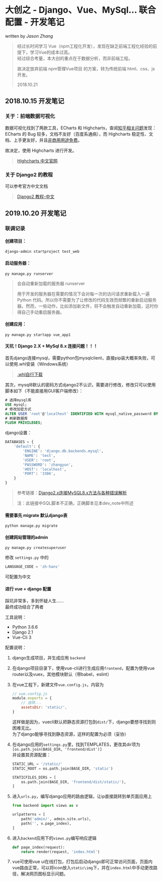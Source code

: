 # 大创之 - Django、Vue、MySql… 联合配置 - 开发笔记

written by *Jason Zhang*

> 经过长时间学习 Vue（npm工程化开发），发现在缺乏前端工程化经验的前提下，学习Vue的成本过高。\
> 经过综合考量，本大创的重点在于数据分析，而非前端工程。
>
> 故决定放弃前端 npm管理Vue项目 的方案，转为传统前端 html、css、js 开发。
>
> 2018.10.21

## 2018.10.15 开发笔记

### 关于：前端数据可视化

数据可视化找到了两款工具，ECharts 和 Highcharts，查阅[知乎相关问题](https://www.zhihu.com/question/21438840)发现：ECharts 的 Bug 较多，文档不友好（百度系通病），而 Highcharts 稳定性、文档、上手更友好，并且[非商用用途免费](https://highcharts.com.cn/license)。

故决定，使用 Highcharts 进行开发。

> [Highcharts 中文官网](https://www.hcharts.cn/)

### 关于 Django2 的教程

可以参考官方中文文档

> [Django2 教程-中文](https://docs.djangoproject.com/zh-hans/2.1/intro/)

## 2019.10.20 开发笔记

### 联调记录

#### 创建**项目**：

```
django-admin startproject test_web
```

#### 启动服务器：

```
py manage.py runserver
```

> 会自动重新加载的服务器 runserver
> 
> 用于开发的服务器在需要的情况下会对每一次的访问请求重新载入一遍 Python 代码。所以你不需要为了让修改的代码生效而频繁的重新启动服务器。然而，一些动作，比如添加新文件，将不会触发自动重新加载，这时你得自己手动重启服务器。

#### 创建**应用**：

```
py manage.py startapp vue_app1
```

#### **天坑！Django 2.X + MySql 8.x 连接问题！！！**

首先django连接mysql，需要python包mysqlclient，直接pip装大概率失败，可以使用.whl安装（Windows系统）

> [.whl自行下载](https://www.lfd.uci.edu/~gohlke/pythonlibs/)

其次，mysql8默认的密码方式django2不认识，需要进行修改，修改只可以使用脚本如下（不能直接用GUI客户端修改）：

```sql
# 选择mysql库
USE mysql;
# 修改加密方式
ALTER USER 'root'@'localhost' IDENTIFIED WITH mysql_native_password BY 'zhangyun';
# 刷新数据库
FLUSH PRIVILEGES;
```

django设置：
```python
DATABASES = {
    'default': {
        'ENGINE': 'django.db.backends.mysql',
        'NAME': 'test',
        'USER': 'root',
        'PASSWORD': 'zhangyun',
        'HOST': 'localhost',
        'PORT': '3306',
    }
}
```

> 参考链接：[Django2.x连接MySQL8.x方法与各种错误解析](https://blog.csdn.net/w18211679321/article/details/82709460)
> 
> 注：此链接中SQL脚本不正确，正确脚本见本dev_note中所述

#### 需要事先 migrate 默认django表

```
python manage.py migrate
```

#### 创建网站管理的admin

```
py manage.py createsuperuser
```

修改 `settings.py` 中的

```python
LANGUAGE_CODE = 'zh-hans'
```

可配置为中文

#### 进行 vue + django 配置

踩坑非常多，多到怀疑人生……\
最终成功结合了两者

工具说明：
* Python 3.6.6
* Django 2.1
* Vue-Cli 3

配置说明：

1. django生成项目，并生成应用 `backend`

2. 在django项目目录下，使用vue-cli进行生成应用`frontend`，配置为使用vue router以及vuex，其他模块默认（带babel，eslint）

3. 在vue工程下，新建文件`vue.config.js`，内容为
    ```js
    // vue.config.js
    module.exports = {
        // 选项...
        assetsDir: 'static/',
    }
    ```
    这样做是因为，vuecli默认把静态资源打包到`dist/`下，django要想寻找到则困难无比。\
    为了django能够寻找到静态资源，这样的配置为必须（妥协）

4. 在django应用的`settings.py`里，找到TEMPLATES，更改其dir项为\
    `[os.path.join(BASE_DIR, 'frontend/dist')]`   \
    并设置其资源配置：
    ```python
    STATIC_URL = '/static/'
    STATIC_ROOT = os.path.join(BASE_DIR, 'static')

    STATICFILES_DIRS = [
        os.path.join(BASE_DIR, 'frontend/dist/static/'),
    ]
    ```
5. 进入`urls.py`，编写django应用的路由逻辑，让ip直接跳转到单页面应用上
    ```python
    from backend import views as v

    urlpatterns = [
        path('admin/', admin.site.urls),
        path('', v.page_index),
    ]
    ```

6. 进入`backend`应用下的`views.py`编写响应逻辑
    ```python
    def page_index(request):
        return render(request, 'index.html')
    ```

7. vue可使用vue ui在线打包，打包后启动django即可正常访问页面，页面内vue路由正常，可以将icon放入`static\img`下，并在`index.html`中手动更改路径，解决网页图标显示问题。
